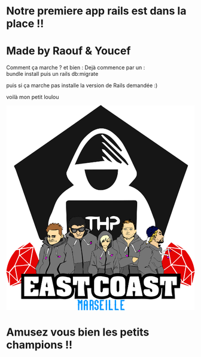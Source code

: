 #                                        Notre premiere app rails est dans la place !!

#                                                   Made by Raouf & Youcef 


Comment ça marche ? et bien :
Dejà commence par un : <br>
bundle install
puis un 
rails db:migrate

puis si ça marche pas installe la version de Rails demandée :)

voilà mon petit loulou

![alt tag](1.png)


#                                          Amusez vous bien les petits champions !!



